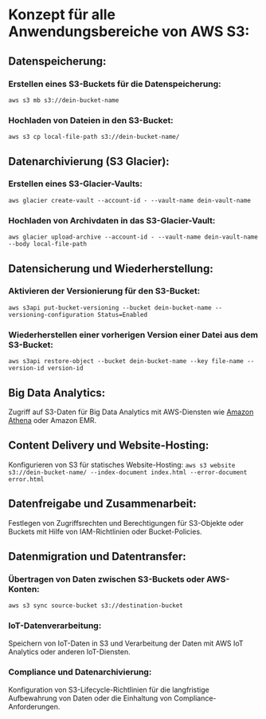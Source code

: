# Konzept für alle Anwendungsbereiche von AWS S3:
## Datenspeicherung:
### Erstellen eines S3-Buckets für die Datenspeicherung:
`aws s3 mb s3://dein-bucket-name`
### Hochladen von Dateien in den S3-Bucket:
`aws s3 cp local-file-path s3://dein-bucket-name/`
## Datenarchivierung (S3 Glacier):
### Erstellen eines S3-Glacier-Vaults:
`aws glacier create-vault --account-id - --vault-name dein-vault-name`
### Hochladen von Archivdaten in das S3-Glacier-Vault:
`aws glacier upload-archive --account-id - --vault-name dein-vault-name --body local-file-path`
## Datensicherung und Wiederherstellung:
### Aktivieren der Versionierung für den S3-Bucket:
`aws s3api put-bucket-versioning --bucket dein-bucket-name --versioning-configuration Status=Enabled`
### Wiederherstellen einer vorherigen Version einer Datei aus dem S3-Bucket:
`aws s3api restore-object --bucket dein-bucket-name --key file-name --version-id version-id`
## Big Data Analytics:
Zugriff auf S3-Daten für Big Data Analytics mit AWS-Diensten wie [Amazon Athena](../../../docs/services/Athena.md) oder Amazon EMR.
## Content Delivery und Website-Hosting:
Konfigurieren von S3 für statisches Website-Hosting:
`aws s3 website s3://dein-bucket-name/ --index-document index.html --error-document error.html`
## Datenfreigabe und Zusammenarbeit:
Festlegen von Zugriffsrechten und Berechtigungen für S3-Objekte oder Buckets mit Hilfe von IAM-Richtlinien oder Bucket-Policies.
## Datenmigration und Datentransfer:
### Übertragen von Daten zwischen S3-Buckets oder AWS-Konten:
`aws s3 sync source-bucket s3://destination-bucket`
### IoT-Datenverarbeitung:
Speichern von IoT-Daten in S3 und Verarbeitung der Daten mit AWS IoT Analytics oder anderen IoT-Diensten.
### Compliance und Datenarchivierung:
Konfiguration von S3-Lifecycle-Richtlinien für die langfristige Aufbewahrung von Daten oder die Einhaltung von Compliance-Anforderungen.

